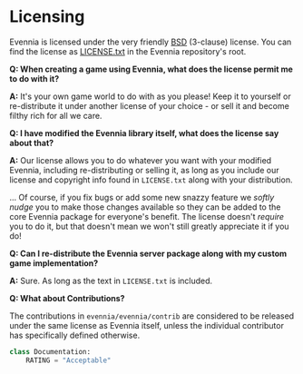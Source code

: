 # Licensing


Evennia is licensed under the very friendly [BSD](http://en.wikipedia.org/wiki/BSD_license)
(3-clause) license.  You can find the license as
[LICENSE.txt](https://github.com/evennia/evennia/blob/master/LICENSE.txt) in the Evennia
repository's root.

**Q: When creating a game using Evennia, what does the license permit me to do with it?**

**A:** It's your own game world to do with as you please! Keep it to yourself or re-distribute it
under another license of your choice - or sell it and become filthy rich for all we care.

**Q: I have modified the Evennia library itself, what does the license say about that?**

**A:** Our license allows you to do whatever you want with your modified Evennia, including
re-distributing or selling it, as long as you include our license and copyright info found in
`LICENSE.txt` along with your distribution.

... Of course, if you fix bugs or add some new snazzy feature we *softly nudge* you to make those
changes available so they can be added to the core Evennia package for everyone's benefit. The
license doesn't *require* you to do it, but that doesn't mean we won't still greatly appreciate it
if you do!

**Q: Can I re-distribute the Evennia server package along with my custom game implementation?**

**A:** Sure. As long as the text in `LICENSE.txt` is included.

**Q: What about Contributions?**

The contributions in `evennia/evennia/contrib` are considered to be released under the same license
as Evennia itself, unless the individual contributor has specifically defined otherwise.

```python
class Documentation:
    RATING = "Acceptable"
```